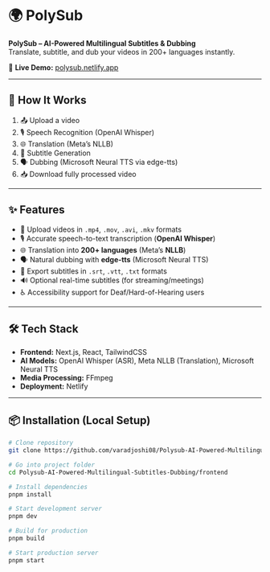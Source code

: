 # 🌍 PolySub  

**PolySub – AI-Powered Multilingual Subtitles & Dubbing**  
Translate, subtitle, and dub your videos in 200+ languages instantly.  

🔗 **Live Demo:** [polysub.netlify.app](https://polysub.netlify.app)  

---

## 🚀 How It Works
1. 📤 Upload a video  
2. 🎙 Speech Recognition (OpenAI Whisper)  
3. 🌐 Translation (Meta’s NLLB)  
4. 📝 Subtitle Generation  
5. 🗣 Dubbing (Microsoft Neural TTS via edge-tts)  
6. 📥 Download fully processed video  

---

## ✨ Features
- 🎥 Upload videos in `.mp4`, `.mov`, `.avi`, `.mkv` formats  
- 🎙 Accurate speech-to-text transcription (**OpenAI Whisper**)  
- 🌐 Translation into **200+ languages** (Meta’s **NLLB**)  
- 🗣 Natural dubbing with **edge-tts** (Microsoft Neural TTS)  
- 📄 Export subtitles in `.srt`, `.vtt`, `.txt` formats  
- 🔊 Optional real-time subtitles (for streaming/meetings)  
- ♿ Accessibility support for Deaf/Hard-of-Hearing users  

---

## 🛠 Tech Stack
- **Frontend:** Next.js, React, TailwindCSS  
- **AI Models:** OpenAI Whisper (ASR), Meta NLLB (Translation), Microsoft Neural TTS  
- **Media Processing:** FFmpeg  
- **Deployment:** Netlify  

---

## 📦 Installation (Local Setup)

```bash
# Clone repository
git clone https://github.com/varadjoshi08/Polysub-AI-Powered-Multilingual-Subtitles-Dubbing.git

# Go into project folder
cd Polysub-AI-Powered-Multilingual-Subtitles-Dubbing/frontend

# Install dependencies
pnpm install

# Start development server
pnpm dev

# Build for production
pnpm build

# Start production server
pnpm start
